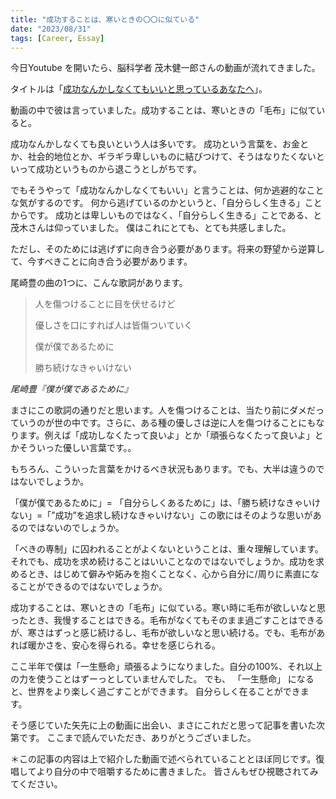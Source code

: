 ```yaml
---
title: "成功することは、寒いときの〇〇に似ている"
date: "2023/08/31"
tags: [Career, Essay]
---
```


今日Youtube を開いたら、脳科学者 茂木健一郎さんの動画が流れてきました。

タイトルは「[成功なんかしなくてもいいと思っているあなたへ](https://www.youtube.com/watch?v=CT7AqsGWkEA)」。

動画の中で彼は言っていました。成功することは、寒いときの「毛布」に似ていると。

成功なんかしなくても良いという人は多いです。
成功という言葉を、お金とか、社会的地位とか、ギラギラ卑しいものに結びつけて、そうはなりたくないといって成功というものから退こうとしがちです。

でもそうやって「成功なんかしなくてもいい」と言うことは、何か逃避的なことな気がするのです。
何から逃げているのかというと、「自分らしく生きる」ことからです。
成功とは卑しいものではなく、「自分らしく生きる」ことである、と茂木さんは仰っていました。
僕はこれにとても、とても共感しました。

ただし、そのためには逃げずに向き合う必要があります。将来の野望から逆算して、今すべきことに向き合う必要があります。

尾崎豊の曲の1つに、こんな歌詞があります。

> 人を傷つけることに目を伏せるけど
>
> 優しさを口にすれば人は皆傷ついていく
>
> 僕が僕であるために
>
> 勝ち続けなきゃいけない

*尾崎豊『僕が僕であるために』*


まさにこの歌詞の通りだと思います。人を傷つけることは、当たり前にダメだっていうのが世の中です。さらに、ある種の優しさは逆に人を傷つけることにもなります。例えば「成功しなくたって良いよ」とか「頑張らなくたって良いよ」とかそういった優しい言葉です。。

もちろん、こういった言葉をかけるべき状況もあります。でも、大半は違うのではないでしょうか。

「僕が僕であるために」= 「自分らしくあるために」は、「勝ち続けなきゃいけない」=「”成功”を追求し続けなきゃいけない」この歌にはそのような思いがあるのではないのでしょうか。

「べきの専制」に囚われることがよくないということは、重々理解しています。それでも、成功を求め続けることはいいことなのではないでしょうか。成功を求めるとき、はじめて僻みや妬みを抱くことなく、心から自分に/周りに素直になることができるのではないでしょうか。

成功することは、寒いときの「毛布」に似ている。寒い時に毛布が欲しいなと思ったとき、我慢することはできる。毛布がなくてもそのまま過ごすことはできるが、寒さはずっと感じ続けるし、毛布が欲しいなと思い続ける。でも、毛布があれば暖かさを、安心を得られる。幸せを感じられる。

ここ半年で僕は「一生懸命」頑張るようになりました。自分の100%、それ以上の力を使うことはずーっとしていませんでした。
でも、 「一生懸命」 になると、世界をより楽しく過ごすことができます。
自分らしく在ることができます。

そう感じていた矢先に上の動画に出会い、まさにこれだと思って記事を書いた次第です。
ここまで読んでいただき、ありがとうございました。 

＊この記事の内容は上で紹介した動画で述べられていることとほぼ同じです。復唱してより自分の中で咀嚼するために書きました。
皆さんもぜひ視聴されてみてください。
